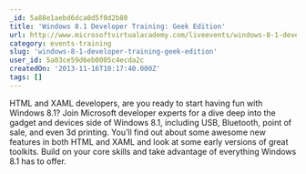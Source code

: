 ```yaml
---
_id: 5a88e1aebd6dca0d5f0d2b80
title: 'Windows 8.1 Developer Training: Geek Edition'
url: http://www.microsoftvirtualacademy.com/liveevents/windows-8-1-developer-training-geek-edition#?fbid=RfHc7HWJo2b
category: events-training
slug: 'windows-8-1-developer-training-geek-edition'
user_id: 5a83ce59d6eb0005c4ecda2c
createdOn: '2013-11-16T10:17:40.000Z'
tags: []
---
```


HTML and XAML developers, are you ready to start having fun with Windows 8.1? Join Microsoft developer experts for a dive deep into the gadget and devices side of Windows 8.1, including USB, Bluetooth, point of sale, and even 3d printing. You’ll find out about some awesome new features in both HTML and XAML and look at some early versions of great toolkits. Build on your core skills and take advantage of everything Windows 8.1 has to offer.
